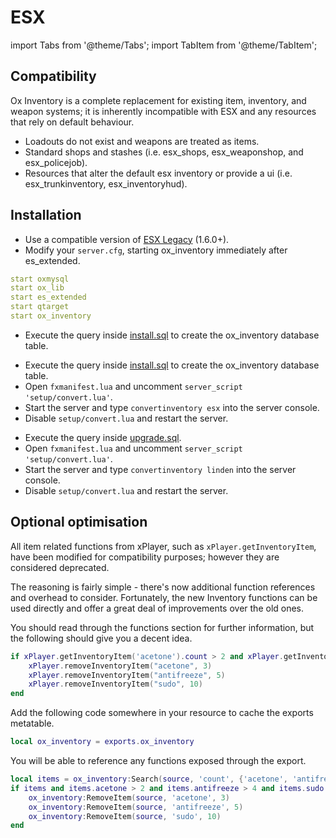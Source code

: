# ESX

import Tabs from '@theme/Tabs';
import TabItem from '@theme/TabItem';

## Compatibility

Ox Inventory is a complete replacement for existing item, inventory, and weapon systems; it is inherently incompatible with ESX and any resources that rely on default behaviour.

- Loadouts do not exist and weapons are treated as items.
- Standard shops and stashes (i.e. esx_shops, esx_weaponshop, and esx_policejob).
- Resources that alter the default esx inventory or provide a ui (i.e. esx_trunkinventory, esx_inventoryhud).

## Installation

- Use a compatible version of [ESX Legacy](https://github.com/esx-framework/esx-legacy) (1.6.0+).
- Modify your `server.cfg`, starting ox_inventory immediately after es_extended.

```yaml
start oxmysql
start ox_lib
start es_extended
start qtarget
start ox_inventory
```

<Tabs>
<TabItem value="fresh" label="Clean install" default>

- Execute the query inside [install.sql](https://github.com/overextended/ox_inventory/blob/main/setup/install.sql) to create the ox_inventory database table.

</TabItem>
<TabItem value="convert_esx" label="Convert ESX">

- Execute the query inside [install.sql](https://github.com/overextended/ox_inventory/blob/main/setup/install.sql) to create the ox_inventory database table.
- Open `fxmanifest.lua` and uncomment `server_script 'setup/convert.lua'`.
- Start the server and type `convertinventory esx` into the server console.
- Disable `setup/convert.lua` and restart the server.

</TabItem>
<TabItem value="convert_linden" label="Upgrade from Linden Inventory">

- Execute the query inside [upgrade.sql](https://github.com/overextended/ox_inventory/blob/main/setup/upgrade.sql).
- Open `fxmanifest.lua` and uncomment `server_script 'setup/convert.lua'`.
- Start the server and type `convertinventory linden` into the server console.
- Disable `setup/convert.lua` and restart the server.

</TabItem>
</Tabs>

## Optional optimisation

All item related functions from xPlayer, such as `xPlayer.getInventoryItem`, have been modified for compatibility purposes; however they are considered deprecated.

The reasoning is fairly simple - there's now additional function references and overhead to consider. Fortunately, the new Inventory functions can be used directly and offer a great deal of improvements over the old ones.

You should read through the functions section for further information, but the following should give you a decent idea.

<Tabs>
<TabItem value="esx" label="ESX">

```lua
if xPlayer.getInventoryItem('acetone').count > 2 and xPlayer.getInventoryItem('antifreeze').count > 4 and xPlayer.getInventoryItem('sudo').count > 9 then
    xPlayer.removeInventoryItem("acetone", 3)
    xPlayer.removeInventoryItem("antifreeze", 5)
    xPlayer.removeInventoryItem("sudo", 10)
end
```

</TabItem>
<TabItem value="inventory" label="Inventory">

Add the following code somewhere in your resource to cache the exports metatable.

```lua
local ox_inventory = exports.ox_inventory
```

You will be able to reference any functions exposed through the export.

```lua
local items = ox_inventory:Search(source, 'count', {'acetone', 'antifreeze', 'sudo'})
if items and items.acetone > 2 and items.antifreeze > 4 and items.sudo > 9 then
    ox_inventory:RemoveItem(source, 'acetone', 3)
    ox_inventory:RemoveItem(source, 'antifreeze', 5)
    ox_inventory:RemoveItem(source, 'sudo', 10)
end
```

</TabItem>
</Tabs>
